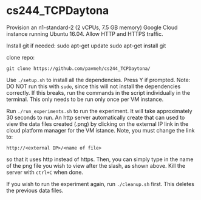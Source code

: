 # cs244_TCPDaytona
Provision an n1-standard-2 (2 vCPUs, 7.5 GB memory) Google Cloud instance
running Ubuntu 16.04. Allow HTTP and HTTPS traffic.

Install git if needed:
sudo apt-get update
sudo apt-get install git

clone repo:
```
git clone https://github.com/pavmeh/cs244_TCPDaytona/
```
Use ``` ./setup.sh ``` to install all the dependencies. Press Y if prompted.
Note: DO NOT run this with ```sudo```, since this will not install the
dependencies correctly. If this breaks, run the commands in the script
individually in the terminal. This only needs to be run only once per VM
instance.

Run ```./run_experiments.sh``` to run the experiment. It will take
approximately 30 seconds to run. An http server automatically create that can
used to view the data files created (.png) by clicking on the external IP link
in the cloud platform manager for the VM istance. Note, you must change the
link to:

```
http://<external IP>/<name of file>
```
so that it uses http instead of https. Then, you can simply type in the name of
the png file you wish to view after the slash, as shown above. Kill the server
with ```ctrl+C``` when done.

If you wish to run the experiment again, run ```./cleanup.sh``` first. This
deletes the previous data files.
